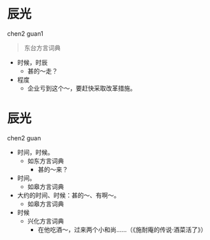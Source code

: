 # 辰光
chen2 guan1
> 东台方言词典
- 时候，时辰
  - 甚的～走？
- 程度
  - 企业亏到这个～，要赶快采取改革措施。

# 辰光
chen2 guan
+ 时间，时候。
  * 如东方言词典
    - 甚的～来？
+ 时间。
  * 如皋方言词典
+ 大约的时间、时候：甚的～、有啊～。
  * 如皋方言词典
+ 时候
  * 兴化方言词典
    - 在他吃酒～，过来两个小和尚……（《施耐庵的传说·酒菜活了》）
